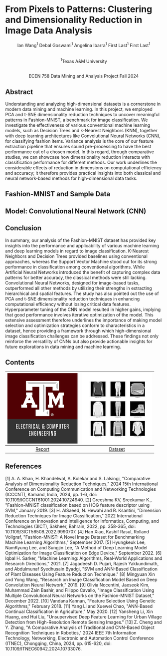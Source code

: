 # From Pixels to Patterns: Clustering and Dimensionality Reduction in Image Data Analysis
<p align="center">Ian Wang<sup>1</sup>      Debal Goswami<sup>1</sup>      Angelina Ibarra<sup>1</sup>      First Last<sup>1</sup>      First Last<sup>1</sup></p>
<p align="center"><br/><sup>1</sup>Texas A&M University</p>
<p align="center"><br/>ECEN 758 Data Mining and Analysis Project Fall 2024</p>

## Abstract
Understanding and analyzing high-dimensional datasets is a cornerstone in modern data mining and machine learning. In this project, we employed PCA and t-SNE dimensionality reduction techniques to uncover meaningful patterns in Fashion-MNIST, a benchmark for image classification. We investigate the effectiveness of various conventional machine learning models, such as Decision Trees and k-Nearest Neighbors (KNN), together with deep learning architectures like Convolutional Neural Networks (CNN), for classifying fashion items. Variance analysis is the core of our feature extraction pipeline that ensures sound pre-processing to have the best performance out of a chosen model. In this regard, through comparative studies, we can showcase how dimensionality reduction interacts with classification performance for different methods. Our work underlines the considerable effects of reduction in dimensions on computational efficiency and accuracy; it therefore provides practical insights into both classical and neural network-based methods for high-dimensional data tasks.

## Fashion-MNIST and Sample Data

## Model: Convolutional Neural Network (CNN)

## Conclusion
In summary, our analysis of the Fashion-MNIST dataset has provided key insights into the performance and applicability of various machine learning and deep learning models in regard to image classification. K-Nearest Neighbors and Decision Trees provided baselines using conventional approaches, whereas the Support Vector Machine stood out for its strong performance in classification among conventional algorithms. While Artificial Neural Networks introduced the benefit of capturing complex data patterns for better accuracy, the classical methods were still lacking. Convolutional Neural Networks, designed for image-based tasks, outperformed all other methods by utilizing their strengths in extracting hierarchical and spatial features. The study has also pointed out the use of PCA and t-SNE dimensionality reduction techniques in enhancing computational efficiency without losing critical data features. Hyperparameter tuning of the CNN model resulted in higher gains, implying that good performance involves iterative optimization of the model. This extensive assessment therefore underlines the importance of making model selection and optimization strategies conform to characteristics in a dataset, hence providing a framework through which high-dimensional image classification challenges can be addressed. These findings not only reinforce the versatility of CNNs but also provide actionable insights for future explorations in data mining and machine learning.

## Contents
|[<img src="schoolicon.png">](https://www.kaggle.com/datasets/zalando-research/fashionmnist/)|[<img src="fashionmnist.jpg">](https://www.kaggle.com/datasets/zalando-research/fashionmnist/)|
|:-:|:-:|
|<a href="https://www.kaggle.com/datasets/zalando-research/fashionmnist/">Report</a>|<a href="https://www.kaggle.com/datasets/zalando-research/fashionmnist/">Dataset</a>|

## References
[1] A. A. Khan, H. Khandelwal, A. Kolekar and S. Lalsingi, "Comparative Analysis of Dimensionality Reduction Techniques," 2024 15th International Conference on Computing Communication and Networking Technologies (ICCCNT), Kamand, India, 2024, pp. 1-6, doi: 10.1109/ICCCNT61001.2024.10724940.
[2] Greeshma KV, Sreekumar K., "Fashion-MNIST classification based on HOG feature descriptor using SVM," January 2019.
[3] H. AlSaeed, N. Hewahi and R. Ksantini, "Dimension Reduction Techniques for Image Classification," 2022 International Conference on Innovation and Intelligence for Informatics, Computing, and Technologies (3ICT), Sakheer, Bahrain, 2022, pp. 358-365, doi: 10.1109/3ICT56508.2022.9990707.
[4] Han Xiao, Kashif Rasul, Rolland Vollgraf, "Fashion-MNIST: A Novel Image Dataset for Benchmarking Machine Learning Algorithms," September 2017.
[5] Hyungkeuk Lee, NamKyung Lee, and Sungjin Lee, "A Method of Deep Learning Model Optimization for Image Classification on Edge Device," September 2022.
[6] Iqbal H. Sarker, "Machine Learning: Algorithms, Real‑World Applications and Research Directions," 2021.
[7] Jagadeesh D. Pujari, Rajesh Yakkundimath, and Abdulmunaf Syedhusain Byadgi, "SVM and ANN-Based Classification of Plant Diseases Using Feature Reduction Technique."
[8] Mingyuan Xin and Yong Wang, "Research on Image Classification Model Based on Deep Convolution Neural Network," 2019.
[9] Olivia Nocentini, Jaeseok Kim, Muhammad Zain Bashir, and Filippo Cavallo, "Image Classification Using Multiple Convolutional Neural Networks on the Fashion-MNIST Dataset," December 2022.
[10] Vandana Kannan, "Feature Selection Using Genetic Algorithms," February 2018.
[11] Yang Li and Xuewei Chao, "ANN-Based Continual Classification in Agriculture," May 2020.
[12] Yansheng Li, Xin Huang, and Hui Liu, "Unsupervised Deep Feature Learning for Urban Village Detection from High-Resolution Remote Sensing Images."
[13] Z. Cheng and Y. Zhang, "A Comparative Analysis of Traditional and CNN-Based Object Recognition Techniques in Robotics," 2024 IEEE 7th Information Technology, Networking, Electronic and Automation Control Conference (ITNEC), Chongqing, China, 2024, pp. 615-620, doi: 10.1109/ITNEC60942.2024.10733076.

